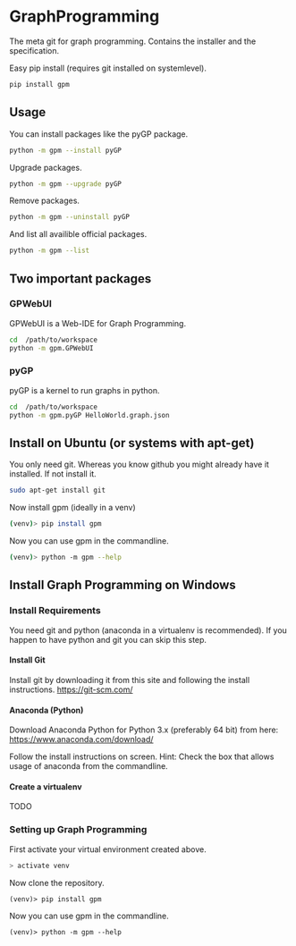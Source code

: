 # GraphProgramming
The meta git for graph programming. Contains the installer and the specification.

Easy pip install (requires git installed on systemlevel).
```bash
pip install gpm
```

## Usage

You can install packages like the pyGP package.
```bash
python -m gpm --install pyGP
```

Upgrade packages.
```bash
python -m gpm --upgrade pyGP
```

Remove packages.
```bash
python -m gpm --uninstall pyGP
```

And list all availible official packages.
```bash
python -m gpm --list
```

## Two important packages

### GPWebUI

GPWebUI is a Web-IDE for Graph Programming.
```bash
cd  /path/to/workspace
python -m gpm.GPWebUI
```

### pyGP

pyGP is a kernel to run graphs in python.
```bash
cd  /path/to/workspace
python -m gpm.pyGP HelloWorld.graph.json
```

## Install on Ubuntu (or systems with apt-get)

You only need git. Whereas you know github you might already have it installed. If not install it.
```bash
sudo apt-get install git
```

Now install gpm (ideally in a venv)
```bash
(venv)> pip install gpm
```

Now you can use gpm in the commandline.
```bash
(venv)> python -m gpm --help
```

## Install Graph Programming on Windows

### Install Requirements

You need git and python (anaconda in a virtualenv is recommended).
If you happen to have python and git you can skip this step.


#### Install Git

Install git by downloading it from this site and following the install instructions.
https://git-scm.com/

#### Anaconda (Python)

Download Anaconda Python for Python 3.x (preferably 64 bit) from here: https://www.anaconda.com/download/

Follow the install instructions on screen. Hint: Check the box that allows usage of anaconda from the commandline.


#### Create a virtualenv

TODO

### Setting up Graph Programming

First activate your virtual environment created above.

```bash
> activate venv
````

Now clone the repository.
```batch
(venv)> pip install gpm
```

Now you can use gpm in the commandline.
```batch
(venv)> python -m gpm --help
```
